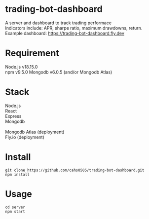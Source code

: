 # trading-bot-dashboard
A server and dashboard to track trading performace<br />
Indicators include: APR, sharpe ratio, maximum drawdowns, return.<br />
Example dashboard: https://trading-bot-dashboard.fly.dev

# Requirement
Node.js v18.15.0<br />
npm v9.5.0
Mongodb v6.0.5 (and/or Mongodb Atlas)

# Stack
Node.js<br />
React<br />
Express<br />
Mongodb <br />
<br />
Mongodb Atlas (deployment)<br />
Fly.io (deployment)

# Install
```
git clone https://github.com/cahs0505/trading-bot-dashboard.git
npm install
```

# Usage
```
cd server
npm start
```
